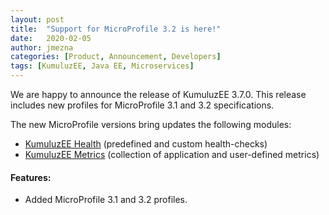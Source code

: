 ```yaml
---
layout: post
title:  "Support for MicroProfile 3.2 is here!"
date:   2020-02-05
author: jmezna
categories: [Product, Announcement, Developers]
tags: [KumuluzEE, Java EE, Microservices]
---
```


We are happy to announce the release of KumuluzEE 3.7.0. This release includes new profiles for MicroProfile 3.1 and 3.2 specifications. 

<!--more-->

The new MicroProfile versions bring updates the following modules:
- [KumuluzEE Health](https://github.com/kumuluz/kumuluzee-health) (predefined and custom health-checks)
- [KumuluzEE Metrics](https://github.com/kumuluz/kumuluzee-metrics) (collection of application and user-defined metrics)

#### Features:

- Added MicroProfile 3.1 and 3.2 profiles.
